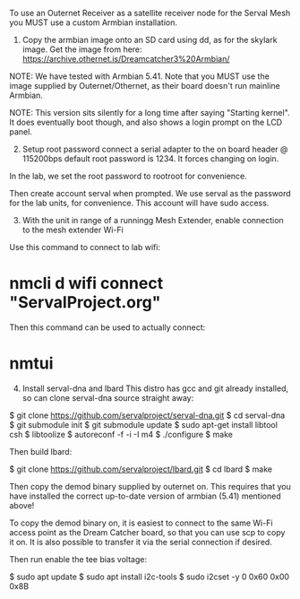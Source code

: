 
To use an Outernet Receiver as a satellite receiver node for the Serval Mesh
you MUST use a custom Armbian installation.

1. Copy the armbian image onto an SD card using dd, as for the skylark image.
Get the image from here:
https://archive.othernet.is/Dreamcatcher3%20Armbian/

NOTE: We have tested with Armbian 5.41.  Note that you MUST use the image
supplied by Outernet/Othernet, as their board doesn't run mainline
Armbian.

NOTE: This version sits silently for a long time after saying
"Starting kernel".  It does eventually boot though, and also
shows a login prompt on the LCD panel.

2.  Setup root password
connect a serial adapter to the on board header @ 115200bps
default root password is 1234. It forces changing on login.

In the lab, we set the root password to rootroot for convenience.

Then create account serval when prompted. We use serval as the password
for the lab units, for convenience.
This account will have sudo access.

3. With the unit in range of a runningg Mesh Extender, enable connection to
the mesh extender Wi-Fi

Use this command to connect to lab wifi:
# nmcli d wifi connect "ServalProject.org"
Then this command can be used to actually connect:
# nmtui

4. Install serval-dna and lbard
This distro has gcc and git already installed, so can clone serval-dna
source straight away:

$ git clone  https://github.com/servalproject/serval-dna.git 
$ cd serval-dna
$ git submodule init
$ git submodule update
$ sudo apt-get install libtool csh
$ libtoolize
$ autoreconf -f -i -I m4
$ ./configure
$ make

Then build lbard:

$ git clone https://github.com/servalproject/lbard.git
$ cd lbard
$ make

Then copy the demod binary supplied by outernet on.
This requires that you have installed the correct up-to-date version
of armbian (5.41) mentioned above!

To copy the demod binary on, it is easiest to connect to the same Wi-Fi
access point as the Dream Catcher board, so that you can use scp to copy
it on.  It is also possible to transfer it via the serial connection
if desired.  


Then run enable the tee bias voltage:

$ sudo apt update
$ sudo apt install i2c-tools
$ sudo i2cset -y 0 0x60 0x00 0x8B


